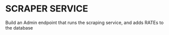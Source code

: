 # SCRAPER SERVICE
Build an Admin endpoint that runs the scraping service, and adds RATEs to the database